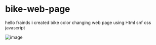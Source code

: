 # bike-web-page
hello frainds i created  bike color changing web page using Html snf css javascript

![image](https://github.com/user-attachments/assets/f826461e-a9db-4965-ae2b-0b2ea6935d96)
